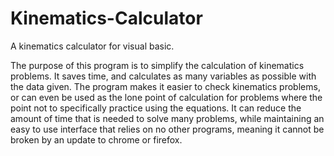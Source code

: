 # Kinematics-Calculator
A kinematics calculator for visual basic.

The purpose of this program is to simplify the calculation of kinematics problems.  It saves time, and calculates as many variables as possible with the data given.  The program makes it easier to check kinematics problems, or can even be used as the lone point of calculation for problems where the point not to specifically practice using the equations.  It can reduce the amount of time that is needed to solve many problems, while maintaining an easy to use interface that relies on no other programs, meaning it cannot be broken by an update to chrome or firefox.
